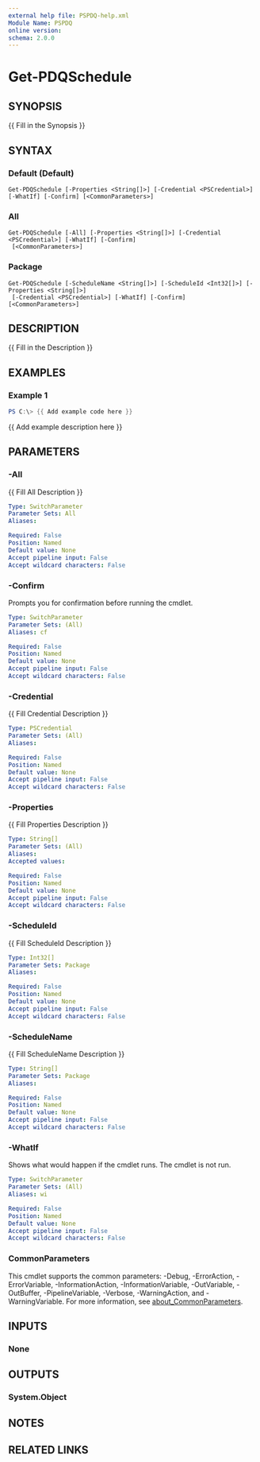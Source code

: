 ```yaml
---
external help file: PSPDQ-help.xml
Module Name: PSPDQ
online version:
schema: 2.0.0
---
```


# Get-PDQSchedule

## SYNOPSIS
{{ Fill in the Synopsis }}

## SYNTAX

### Default (Default)
```
Get-PDQSchedule [-Properties <String[]>] [-Credential <PSCredential>] [-WhatIf] [-Confirm] [<CommonParameters>]
```

### All
```
Get-PDQSchedule [-All] [-Properties <String[]>] [-Credential <PSCredential>] [-WhatIf] [-Confirm]
 [<CommonParameters>]
```

### Package
```
Get-PDQSchedule [-ScheduleName <String[]>] [-ScheduleId <Int32[]>] [-Properties <String[]>]
 [-Credential <PSCredential>] [-WhatIf] [-Confirm] [<CommonParameters>]
```

## DESCRIPTION
{{ Fill in the Description }}

## EXAMPLES

### Example 1
```powershell
PS C:\> {{ Add example code here }}
```

{{ Add example description here }}

## PARAMETERS

### -All
{{ Fill All Description }}

```yaml
Type: SwitchParameter
Parameter Sets: All
Aliases:

Required: False
Position: Named
Default value: None
Accept pipeline input: False
Accept wildcard characters: False
```

### -Confirm
Prompts you for confirmation before running the cmdlet.

```yaml
Type: SwitchParameter
Parameter Sets: (All)
Aliases: cf

Required: False
Position: Named
Default value: None
Accept pipeline input: False
Accept wildcard characters: False
```

### -Credential
{{ Fill Credential Description }}

```yaml
Type: PSCredential
Parameter Sets: (All)
Aliases:

Required: False
Position: Named
Default value: None
Accept pipeline input: False
Accept wildcard characters: False
```

### -Properties
{{ Fill Properties Description }}

```yaml
Type: String[]
Parameter Sets: (All)
Aliases:
Accepted values:

Required: False
Position: Named
Default value: None
Accept pipeline input: False
Accept wildcard characters: False
```

### -ScheduleId
{{ Fill ScheduleId Description }}

```yaml
Type: Int32[]
Parameter Sets: Package
Aliases:

Required: False
Position: Named
Default value: None
Accept pipeline input: False
Accept wildcard characters: False
```

### -ScheduleName
{{ Fill ScheduleName Description }}

```yaml
Type: String[]
Parameter Sets: Package
Aliases:

Required: False
Position: Named
Default value: None
Accept pipeline input: False
Accept wildcard characters: False
```

### -WhatIf
Shows what would happen if the cmdlet runs.
The cmdlet is not run.

```yaml
Type: SwitchParameter
Parameter Sets: (All)
Aliases: wi

Required: False
Position: Named
Default value: None
Accept pipeline input: False
Accept wildcard characters: False
```

### CommonParameters
This cmdlet supports the common parameters: -Debug, -ErrorAction, -ErrorVariable, -InformationAction, -InformationVariable, -OutVariable, -OutBuffer, -PipelineVariable, -Verbose, -WarningAction, and -WarningVariable. For more information, see [about_CommonParameters](http://go.microsoft.com/fwlink/?LinkID=113216).

## INPUTS

### None

## OUTPUTS

### System.Object
## NOTES

## RELATED LINKS
